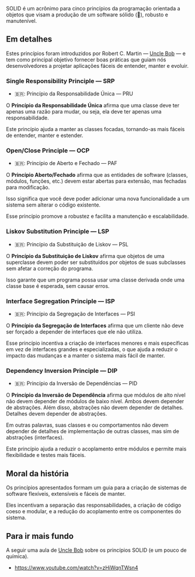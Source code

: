 SOLID é um acrônimo para cinco princípios da programação orientada a objetos que visam a produção de um software sólido (🥸), robusto e manutenível. 

## Em detalhes

Estes princípios foram introduzidos por Robert C. Martin — [Uncle Bob](http://cleancoder.com/products) — e tem como principal objetivo fornecer boas práticas que guiam nós desenvolvedores a projetar aplicações fáceis de entender, manter e evoluir.

### Single Responsibility Principle — SRP

- 🇧🇷: Princípio da Responsabilidade Única — PRU

O **Princípio da Responsabilidade Única**  afirma que uma classe deve ter apenas uma razão para mudar, ou seja, ela deve ter apenas uma responsabilidade. 

Este princípio ajuda a manter as classes focadas, tornando-as mais fáceis de entender, manter e estender.

### Open/Close Principle — OCP

- 🇧🇷: Princípio de Aberto e Fechado — PAF

O **Princípio Aberto/Fechado** afirma que as entidades de software (classes, módulos, funções, etc.) devem estar abertas para extensão, mas fechadas para modificação. 

Isso significa que você deve poder adicionar uma nova funcionalidade a um sistema sem alterar o código existente. 

Esse princípio promove a robustez e facilita a manutenção e escalabilidade.

### Liskov Substitution Principle — LSP

- 🇧🇷: Princípio da Substituição de Liskov — PSL

O **Princípio da Substituição de Liskov** afirma que objetos de uma superclasse devem poder ser substituídos por objetos de suas subclasses sem afetar a correção do programa. 

Isso garante que um programa possa usar uma classe derivada onde uma classe base é esperada, sem causar erros.

### Interface Segregation Principle — ISP

- 🇧🇷: Princípio da Segregação de Interfaces — PSI

O **Princípio da Segregação de Interfaces** afirma que um cliente não deve ser forçado a depender de interfaces que ele não utiliza. 

Esse princípio incentiva a criação de interfaces menores e mais específicas em vez de interfaces grandes e especializadas, o que ajuda a reduzir o impacto das mudanças e a manter o sistema mais fácil de manter.

### Dependency Inversion Principle — DIP

- 🇧🇷: Princípio da Inversão de Dependências — PID

O **Princípio da Inversão de Dependência** afirma que módulos de alto nível não devem depender de módulos de baixo nível. Ambos devem depender de abstrações. Além disso, abstrações não devem depender de detalhes. Detalhes devem depender de abstrações. 

Em outras palavras, suas classes e ou comportamentos não devem depender de detalhes de implementação de outras classes, mas sim de abstrações (interfaces).

Este princípio ajuda a reduzir o acoplamento entre módulos e permite mais flexibilidade e testes mais fáceis.

## Moral da história

Os princípios apresentados formam um guia para a criação de sistemas de software flexíveis, extensíveis e fáceis de manter. 

Eles incentivam a separação das responsabilidades, a criação de código coeso e modular, e a redução do acoplamento entre os componentes do sistema. 

## Para ir mais fundo

A seguir uma aula de [Uncle Bob](http://cleancoder.com/products) sobre os princípios SOLID (e um pouco de química).

- <https://www.youtube.com/watch?v=zHiWqnTWsn4>